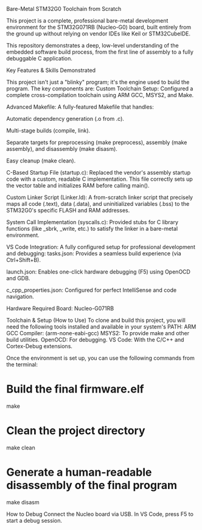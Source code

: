 Bare-Metal STM32G0 Toolchain from Scratch

This project is a complete, professional bare-metal development environment for the STM32G071RB (Nucleo-G0) board, 
built entirely from the ground up without relying on vendor IDEs like Keil or STM32CubeIDE.

This repository demonstrates a deep, low-level understanding of the embedded software build process, from the first line of assembly 
to a fully debuggable C application.

Key Features & Skills Demonstrated

This project isn't just a "blinky" program; it's the engine used to build the program. 
The key components are:
Custom Toolchain Setup: Configured a complete cross-compilation toolchain using ARM GCC, MSYS2, and Make.

Advanced Makefile: A fully-featured Makefile that handles:

Automatic dependency generation (.o from .c).

Multi-stage builds (compile, link).

Separate targets for preprocessing (make preprocess), assembly (make assembly), and disassembly (make disasm).

Easy cleanup (make clean).

C-Based Startup File (startup.c): Replaced the vendor's assembly startup code with a custom, readable C implementation. 
This file correctly sets up the vector table and initializes RAM before calling main().

Custom Linker Script (Linker.ld): A from-scratch linker script that precisely maps all code (.text), data (.data), 
and uninitialized variables (.bss) to the STM32G0's specific FLASH and RAM addresses.

System Call Implementation (syscalls.c): Provided stubs for C library functions (like _sbrk, _write, etc.) to satisfy the linker in a bare-metal environment.

VS Code Integration: A fully configured setup for professional development and debugging:
tasks.json: Provides a seamless build experience (via Ctrl+Shift+B).

launch.json: Enables one-click hardware debugging (F5) using OpenOCD and GDB.

c_cpp_properties.json: Configured for perfect IntelliSense and code navigation.

Hardware Required
Board: Nucleo-G071RB

Toolchain & Setup (How to Use)
To clone and build this project, you will need the following tools installed and available in your system's PATH:
ARM GCC Compiler: (arm-none-eabi-gcc)
MSYS2: To provide make and other build utilities.
OpenOCD: For debugging.
VS Code: With the C/C++ and Cortex-Debug extensions.

Once the environment is set up, you can use the following commands from the terminal:

# Build the final firmware.elf
make

# Clean the project directory
make clean

# Generate a human-readable disassembly of the final program
make disasm

How to Debug
Connect the Nucleo board via USB.
In VS Code, press F5 to start a debug session.